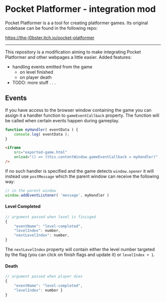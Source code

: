 # Pocket Platformer - integration mod

Pocket Platformer is a a tool for creating platformer games.
Its original codebase can be found in the following repo:

https://the-l0bster.itch.io/pocket-platformer

---

This repository is a modification aiming to make integrating Pocket Platformer and other webpages a little easier.
Added features:
- handling events emitted from the game
  - on level finished
  - on player death
- TODO: more stuff . . .
<!--
  - TODO: on coin collected
  - TODO: on reaching checkpoint
- TODO: passing game launch values
- TODO: calling game functions
-->

## Events

If you have access to the browser window containing the game you can assign it a handler function to `gameEventCallback` property.
The function will be called when certain events happen during gameplay.

```js
function myHandler( eventData ) {
    console.log( eventData );
}
```

```html
<iframe
    src="exported-game.html"
    onload="() => (this.contentWindow.gameEventCallback = myHandler)"
/>
```

If no such handler is specified and the game detects `window.opener`
it will instead use `postMessage` which the parent window can receive the following way:

```js
// in the parent window
window.addEventListener( 'message', myHandler )
```


#### Level Completed
```js
// argument passed when level is finisged
{
    "eventName": "level-completed",
    "levelIndex": number,
    "nextLevelIndex": number,
}
```

The `nextLevelIndex` property will contain either the level number targeted by the flag (you can click on finish flags and update it) or `levelIndex + 1`.

#### Death
```js
// argument passed when player dies
{
    "eventName": "level-completed",
    "levelIndex": number }
}
```
